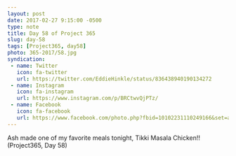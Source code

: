 ```yaml
---
layout: post
date: 2017-02-27 9:15:00 -0500
type: note
title: Day 58 of Project 365
slug: day-58
tags: [Project365, day58]
photo: 365-2017/58.jpg
syndication:
 - name: Twitter
   icon: fa-twitter
   url: https://twitter.com/EddieHinkle/status/836438940190134272
 - name: Instagram
   icon: fa-instagram
   url: https://www.instagram.com/p/BRCtwvQjPTz/
 - name: Facebook
   icon: fa-facebook
   url: https://www.facebook.com/photo.php?fbid=10102231110249166&set=a.10102131355967546.1073741838.19506647
---
```

Ash made one of my favorite meals tonight, Tikki Masala Chicken!! (Project365, Day 58)